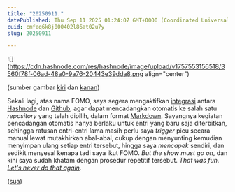 ```yaml
---
title: "20250911."
datePublished: Thu Sep 11 2025 01:24:07 GMT+0000 (Coordinated Universal Time)
cuid: cmfeq6k8j000402l86at02u7y
slug: 20250911

---
```


![](https://cdn.hashnode.com/res/hashnode/image/upload/v1757553156518/3560f78f-06ad-48a0-9a76-20443e39dda8.png align="center")

(sumber gambar [kiri](https://hashnode.com/changelog/improved-github-integration) dan [kanan](http://github.com/ofisia/blog.sua.ist))

Sekali lagi, atas nama FOMO, saya segera mengaktifkan [integrasi](https://hashnode.com/changelog/improved-github-integration) antara [Hashnode](https://hashnode.com/) dan [Github](https://github.com/), agar dapat mencadangkan otomatis ke salah satu *repository* yang telah dipilih, dalam format [Markdown](https://en.wikipedia.org/wiki/Markdown). Sayangnya kegiatan pencadangan otomatis hanya berlaku untuk entri yang baru saja diterbitkan, sehingga ratusan entri-entri lama masih perlu saya *<s>trigger</s>* picu secara manual lewat mutakhirkan abal-abal, cukup dengan menyunting kemudian menyimpan ulang setiap entri tersebut, hingga saya *mencapek* sendiri, dan sedikit menyesal kenapa tadi saya ikut FOMO. *But the show must go on*, dan kini saya sudah khatam dengan prosedur repetitif tersebut. *That was fun.* [*Let's never do that again*](https://clip.cafe/jackass-number-two-2006/what-did-think-that-fun-lets-never-do-again/)*.*

([sua](https://sua.ist))